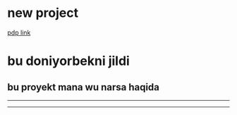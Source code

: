 # new project
[pdp link](https://university.pdp.uz/uz)
# bu doniyorbekni jildi 
## bu proyekt mana wu narsa haqida 
__________
---------
